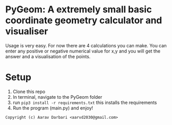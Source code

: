 # PyGeom: A extremely small basic coordinate geometry calculator and visualiser

Usage is very easy. For now there are 4 calculations you can make. You can enter any positive or negative numerical value for x,y and you will get the answer and a visualisation of the points.

# Setup


1. Clone this repo
2. In terminal, navigate to the PyGeom folder
3. run `pip3 install -r requirements.txt` this installs the requirements
4. Run the program (main.py) and enjoy!


`Copyright (c) Aarav Darbari <aarvd2030@gmail.com>`

